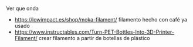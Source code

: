 Ver que onda
* https://lowimpact.es/shop/moka-filament/ filamento hecho con café ya usado
* https://www.instructables.com/Turn-PET-Bottles-Into-3D-Printer-Filament/ crear filamento a partir de botellas de plástico 